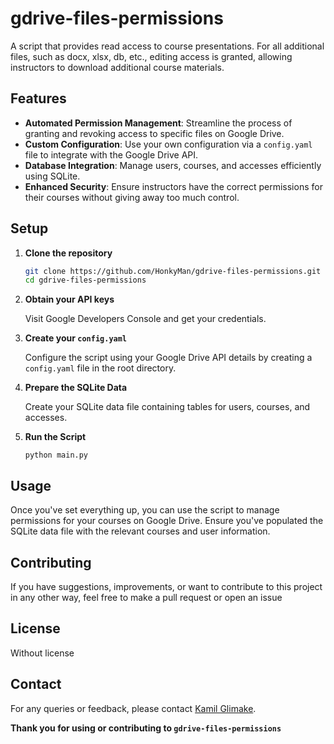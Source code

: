 # gdrive-files-permissions

A script that provides read access to course presentations. For all additional files, such as docx, xlsx, db, etc., editing access is granted, allowing instructors to download additional course materials.

## Features

- **Automated Permission Management**: Streamline the process of granting and revoking access to specific files on Google Drive.
- **Custom Configuration**: Use your own configuration via a `config.yaml` file to integrate with the Google Drive API.
- **Database Integration**: Manage users, courses, and accesses efficiently using SQLite.
- **Enhanced Security**: Ensure instructors have the correct permissions for their courses without giving away too much control.

## Setup

1. **Clone the repository**

   ```bash
   git clone https://github.com/HonkyMan/gdrive-files-permissions.git
   cd gdrive-files-permissions
   ```

2. **Obtain your API keys**

    Visit Google Developers Console and get your credentials.

3. **Create your `config.yaml`**

    Configure the script using your Google Drive API details by creating a `config.yaml` file in the root directory.

4. **Prepare the SQLite Data**

    Create your SQLite data file containing tables for users, courses, and accesses.

5. **Run the Script**

    ```python main.py```

## Usage

Once you've set everything up, you can use the script to manage permissions for your courses on Google Drive. Ensure you've populated the SQLite data file with the relevant courses and user information.

## Contributing

If you have suggestions, improvements, or want to contribute to this project in any other way, feel free to make a pull request or open an issue

## License

Without license

## Contact

For any queries or feedback, please contact [Kamil Glimake](https://t.me/glimake).

**Thank you for using or contributing to `gdrive-files-permissions`**